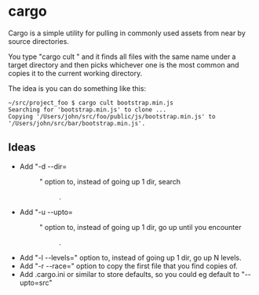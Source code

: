 # cargo

Cargo is a simple utility for pulling in commonly used assets from near by
source directories.

You type "cargo cult <filename>" and it finds all files with the same name under
a target directory and then picks whichever one is the most common and copies it
to the current working directory.

The idea is you can do something like this:

    ~/src/project_foo $ cargo cult bootstrap.min.js
    Searching for 'bootstrap.min.js' to clone ...
    Copying '/Users/john/src/foo/public/js/bootstrap.min.js' to '/Users/john/src/bar/bootstrap.min.js'.
## Ideas

- Add "-d --dir=<dir>" option to, instead of going up 1 dir, search <dir>.
- Add "-u --upto=<dir>" option to, instead of going up 1 dir, go up until you encounter <dir>.
- Add "-l --levels=<n>" option to, instead of going up 1 dir, go up N levels.
- Add "-r --race=<n>" option to copy the first file that you find <n> copies of.
- Add .cargo.ini or similar to store defaults, so you could eg default to "--upto=src"

